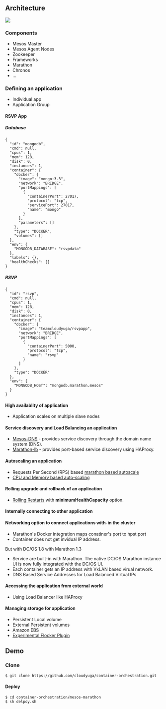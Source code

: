 ## Architecture 

![](http://mesos.apache.org/assets/img/documentation/architecture3.jpg)

### Components
- Mesos Master
- Mesos Agent Nodes
- Zookeeper 
- Frameworks
 - Marathon
 - Chronos
 - ...

### Defining an application 
- Individual app
- Application Group

#### RSVP App
##### Database
```
{
  "id": "mongodb",
  "cmd": null,
  "cpus": 1,
  "mem": 128,
  "disk": 0,
  "instances": 1,
  "container": {
    "docker": {
      "image": "mongo:3.3",
      "network": "BRIDGE",
      "portMappings": [
        {
          "containerPort": 27017,
          "protocol": "tcp",
          "servicePort": 27017,
          "name": "mongo"
        }
      ],
      "parameters": []
    },
    "type": "DOCKER",
    "volumes": []
  },
  "env": {
    "MONGODB_DATABASE": "rsvpdata"
  },
  "labels": {},
  "healthChecks": []
}
```

##### RSVP
```
{
  "id": "rsvp",
  "cmd": null,
  "cpus": 1,
  "mem": 128,
  "disk": 0,
  "instances": 1,
  "container": {
    "docker": {
      "image": "teamcloudyuga/rsvpapp",
      "network": "BRIDGE",
      "portMappings": [
        {
          "containerPort": 5000,
          "protocol": "tcp",
          "name": "rsvp"
        }
      ]
    },
    "type": "DOCKER"
  },
  "env": {
    "MONGODB_HOST": "mongodb.marathon.mesos"
  }
}
```

#### High availablity of application 
- Application scales on multiple slave nodes 

#### Service discovery and Load Balancing an application
- [Mesos-DNS](https://github.com/mesosphere/mesos-dns) - provides service discovery through the domain name system (DNS).
- [Marathon-lb](https://github.com/mesosphere/marathon-lb) - provides port-based service discovery using HAProxy.    

#### Autoscaling an application 
- Requests Per Second (RPS) based [marathon based autoscale](https://github.com/mesosphere/marathon-lb-autoscale)
- [CPU and Memory based auto-scaling](https://docs.mesosphere.com/1.7/usage/tutorials/autoscaling/cpu-memory/) 

#### Rolling upgrade and rollback of an application 
- [Rolling Restarts](https://mesosphere.github.io/marathon/docs/deployments.html#rolling-restarts) with **minimumHealthCapacity** option.

#### Internally connecting to other application 
#### Networking option to connect applications with-in the cluster  
- Marathon's Docker integration maps conatiner's port to hpst port 
- Container does not get invidual IP address. 

But with DC/OS 1.8 with Marathon 1.3 
- Service are built-in with Marathon. The native DC/OS Marathon instance UI is now fully integrated with the DC/OS UI.
- Each container gets an IP address with VxLAN based virual network.
- DNS Based Service Addresses for Load Balanced Virtual IPs

#### Accessing the application from external world 
- Using Load Balancer like HAProxy 

#### Managing storage for application
- Persistent Local volume
- External Persistent volumes
 - Amazon EBS
 - [Experimental Flocker Plugin](https://docs.clusterhq.com/en/latest/mesos-integration/index.html) 


## Demo 

### Clone
```
$ git clone https://github.com/cloudyuga/container-orchestration.git
```

#### Deploy
```
$ cd container-orchestration/mesos-marathon
$ sh delpoy.sh
```

